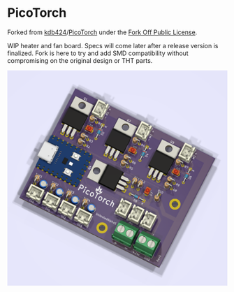 # PicoTorch

Forked from [kdb424]/[PicoTorch] under the [Fork Off Public License].

WIP heater and fan board. Specs will come later after a release version is finalized.
Fork is here to try and add SMD compatibility without compromising on the original design or THT parts.

![Board](images/rev0.png)

[kdb424]: https://git.kdb424.xyz/kdb424
[PicoTorch]: https://git.kdb424.xyz/kdb424/PicoTorch 
[Fork Off Public License]: https://github.com/klardotsh/fork-off-public-license

